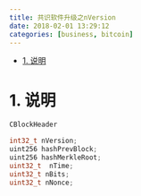 ```yaml
---
title: 共识软件升级之nVersion
date: 2018-02-01 13:29:12
categories: [business, bitcoin]
---
```



<!-- TOC -->

- [1. 说明](#1-说明)

<!-- /TOC -->


<a id="markdown-1-说明" name="1-说明"></a>
# 1. 说明


```c++
CBlockHeader

int32_t nVersion;
uint256 hashPrevBlock;
uint256 hashMerkleRoot;
uint32_t  nTime;
uint32_t nBits;
uint32_t nNonce;
```
